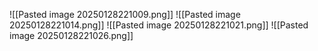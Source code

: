![[Pasted image 20250128221009.png]]
![[Pasted image 20250128221014.png]]
![[Pasted image 20250128221021.png]]
![[Pasted image 20250128221026.png]]
